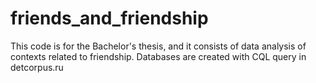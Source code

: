 # friends_and_friendship
This code is for the Bachelor's thesis, and it consists of data analysis of contexts related to friendship. Databases are created with CQL query in detcorpus.ru
